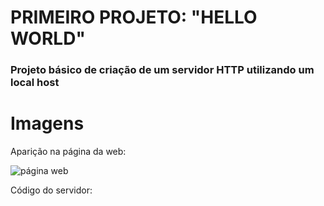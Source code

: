 <h1>PRIMEIRO PROJETO: "HELLO WORLD"</h1>

 ### Projeto básico de criação de um servidor HTTP utilizando um local host

 <h1>Imagens</h1>

 Aparição na página da web:
 
 ![página web](https://github.com/user-attachments/assets/dff06859-e9d6-43f1-9da3-86fda67f4b31)

Código do servidor:

